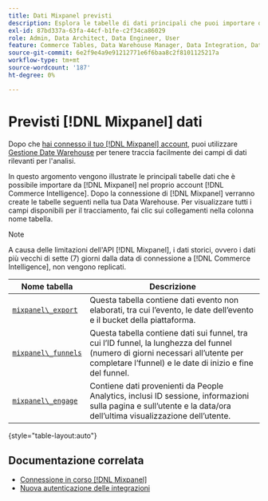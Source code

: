 ```yaml
---
title: Dati Mixpanel previsti
description: Esplora le tabelle di dati principali che puoi importare da Mixpanel nel tuo account  [!DNL Commerce Intelligence] .
exl-id: 87bd337a-63fa-44cf-b1fe-c2f34ca86029
role: Admin, Data Architect, Data Engineer, User
feature: Commerce Tables, Data Warehouse Manager, Data Integration, Data Import/Export
source-git-commit: 6e2f9e4a9e91212771e6f6baa8c2f8101125217a
workflow-type: tm+mt
source-wordcount: '187'
ht-degree: 0%

---
```


# Previsti [!DNL Mixpanel] dati

Dopo che [hai connesso il tuo [!DNL Mixpanel] account](../integrations/mixpanel.md), puoi utilizzare [Gestione Date Warehouse](../../../data-analyst/data-warehouse-mgr/tour-dwm.md) per tenere traccia facilmente dei campi di dati rilevanti per l&#39;analisi.

In questo argomento vengono illustrate le principali tabelle dati che è possibile importare da [!DNL Mixpanel] nel proprio account [!DNL Commerce Intelligence]. Dopo la connessione di [!DNL Mixpanel] verranno create le tabelle seguenti nella tua Data Warehouse. Per visualizzare tutti i campi disponibili per il tracciamento, fai clic sui collegamenti nella colonna nome tabella.

>[!NOTE]
>
>A causa delle limitazioni dell&#39;API [!DNL Mixpanel], i dati storici, ovvero i dati più vecchi di sette (7) giorni dalla data di connessione a [!DNL Commerce Intelligence], non vengono replicati.

| **Nome tabella** | **Descrizione** |
|-----|-----|
| [`mixpanel\_export`](https://developer.mixpanel.com/reference/raw-data-export-api#datafeed) | Questa tabella contiene dati evento non elaborati, tra cui l’evento, le date dell’evento e il bucket della piattaforma. |
| [`mixpanel\_funnels`](https://developer.mixpanel.com/reference/raw-data-export-api#funnels-default) | Questa tabella contiene dati sui funnel, tra cui l’ID funnel, la lunghezza del funnel (numero di giorni necessari all’utente per completare l’funnel) e le date di inizio e fine del funnel. |
| [`mixpanel\_engage`](https://developer.mixpanel.com/reference/raw-data-export-api#engage-default) | Contiene dati provenienti da People Analytics, inclusi ID sessione, informazioni sulla pagina e sull’utente e la data/ora dell’ultima visualizzazione dell’utente. |

{style="table-layout:auto"}

## Documentazione correlata

* [Connessione in corso  [!DNL Mixpanel]](../integrations/mixpanel.md)
* [Nuova autenticazione delle integrazioni](https://experienceleague.adobe.com/docs/commerce-knowledge-base/kb/how-to/mbi-reauthenticating-integrations.html)
